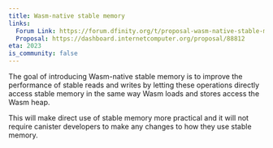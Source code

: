 ```yaml
---
title: Wasm-native stable memory
links:
  Forum Link: https://forum.dfinity.org/t/proposal-wasm-native-stable-memory/15966
  Proposal: https://dashboard.internetcomputer.org/proposal/88812
eta: 2023
is_community: false
---
```


The goal of introducing Wasm-native stable memory is to improve the performance of stable reads and writes by letting these operations directly access stable memory in the same way Wasm loads and stores access the Wasm heap.

This will make direct use of stable memory more practical and it will not require canister developers to make any changes to how they use stable memory.
